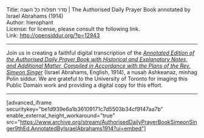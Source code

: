 <html>
<head></head>
<body>
Title: סדר תפלות כל השנה | The Authorised Daily Prayer Book annotated by Israel Abrahams (1914)<br />
Author: hierophant<br />
License: for license, please consult the following link.<br />
Link: <a href="http://opensiddur.org/?p=12943">http://opensiddur.org/?p=12943</a>
<p />
<hr />

Join us in creating a faithful digital transcription of the <a href="https://en.wikisource.org/wiki/Index:Annotated_Edition_of_the_Authorised_Daily_Prayer_Book.djvu"><em>Annotated Edition of the Authorised Daily Prayer Book with Historical and Explanatory Notes, and Additional Matter, Compiled in Accordance with the Plans of the Rev. Simeon Singer</em></a> (Israel Abrahams, English, 1914), a nusaḥ Ashkeanaz, minhag Polin siddur. We are grateful to the University of Toronto for imaging this Public Domain work and providing a digital copy for this effort.

<hr />

[advanced_iframe securitykey="be1d939e6a1b36109171c7d5503b34cf9147aa7b" enable_external_height_workaround="true" src="https://www.archive.org/stream/AuthorisedDailyPrayerBookSimeonSinger9thEd.AnnotatedByIsraelAbrahams1914?ui=embed"]
</body>
</html>